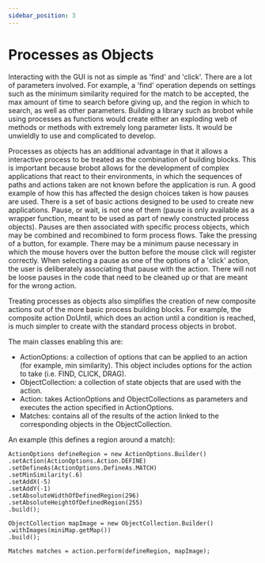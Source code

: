 ```yaml
---
sidebar_position: 3
---
```


# Processes as Objects

Interacting with the GUI is not as simple as 'find' and 'click'. There are a lot of
parameters involved. For example, a 'find' operation depends on settings such as the
minimum similarity required for the match to be accepted, the max amount of time to
search before giving up, and the region in which to search, as well as other parameters.
Building a library such as brobot while using processes as functions would create either an
exploding web of methods or methods with extremely long parameter lists. It would be
unwieldly to use and complicated to develop.

Processes as objects has an additional advantage in that it allows a interactive process
to be treated as the combination of building blocks. This is important because brobot
allows for the development of complex applications that react to their environments,
in which the sequences of paths and actions taken are not known before the application
is run. A good example of how this has affected the design choices taken is how pauses
are used. There is a set of basic actions designed to be used to create new applications.
Pause, or wait, is not one of them (pause is only available as a wrapper
function, meant to be used as part of newly constructed process objects). Pauses are then
associated with specific process objects, which may be combined and recombined to
form process flows. Take the pressing of a button, for example. There may be a minimum pause
necessary in which the mouse hovers over the button before the mouse click will register
correctly. When selecting a pause as one of the options of a 'click' action,
the user is deliberately associating that pause with the action. There will not be loose
pauses in the code that need to be cleaned up or that are meant for the wrong action.

Treating processes as objects also simplifies the creation of new composite actions out of the
more basic process building blocks. For example, the composite action DoUntil, which does
an action until a condition is reached, is much simpler to create with the standard process
objects in brobot.

The main classes enabling this are:
- ActionOptions: a collection of options that can be applied to an action (for example, min similarity).
  This object includes options for the action to take (i.e. FIND, CLICK, DRAG).
- ObjectCollection: a collection of state objects that are used with the action.
- Action: takes ActionOptions and ObjectCollections as parameters and executes the action specified
  in ActionOptions.
- Matches: contains all of the results of the action linked to the corresponding objects in the
  ObjectCollection.

An example (this defines a region around a match):
```
ActionOptions defineRegion = new ActionOptions.Builder()
.setAction(ActionOptions.Action.DEFINE)
.setDefineAs(ActionOptions.DefineAs.MATCH)
.setMinSimilarity(.6)
.setAddX(-5)
.setAddY(-1)
.setAbsoluteWidthOfDefinedRegion(296)
.setAbsoluteHeightOfDefinedRegion(255)
.build();

ObjectCollection mapImage = new ObjectCollection.Builder()
.withImages(miniMap.getMap())
.build();

Matches matches = action.perform(defineRegion, mapImage);
```
